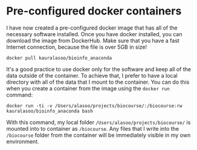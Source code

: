 # Pre-configured docker containers
I have now created a pre-configured docker image that has all of the necessary software installed. Once you have docker installed, you can download the image from DockerHub. Make sure that you have a fast Internet connection, because the file is over 5GB in size!

	docker pull kauralasoo/bioinfo_anaconda

It's a good practice to use docker only for the software and keep all of the data outside of the container. To achieve that, I prefer to have a local directory with all of the data that I mount to the container. You can do this when you create a container from the image using the `docker run` command:

	docker run -ti -v /Users/alasoo/projects/biocourse/:/biocourse:rw kauralasoo/bioinfo_anaconda bash

With this command, my local folder `/Users/alasoo/projects/biocourse/` is mounted into to container as `/biocourse`. Any files that I write into the `/biocourse` folder from the container will be immediately visible in my own environment. 

<!--stackedit_data:
eyJoaXN0b3J5IjpbLTkyMzk0MjczMl19
-->